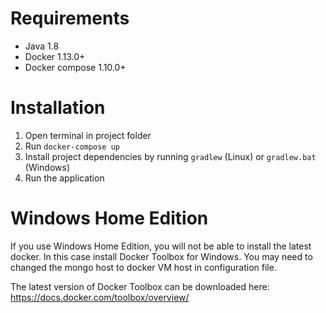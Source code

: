 # Requirements
* Java 1.8
* Docker 1.13.0+
* Docker compose 1.10.0+

# Installation
1. Open terminal in project folder
2. Run `docker-compose up`
3. Install project dependencies by running `gradlew` (Linux) or `gradlew.bat` (Windows)
4. Run the application

# Windows Home Edition
If you use Windows Home Edition, you will not be able to install the latest docker. In this case install Docker Toolbox for Windows. 
You may need to changed the mongo host to docker VM host in configuration file.

The latest version of Docker Toolbox can be downloaded here: https://docs.docker.com/toolbox/overview/